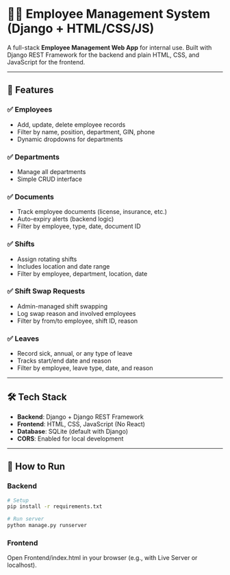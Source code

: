 # 🧑‍💼 Employee Management System (Django + HTML/CSS/JS)

A full-stack **Employee Management Web App** for internal use. Built with Django REST Framework for the backend and plain HTML, CSS, and JavaScript for the frontend.

---

## 🚀 Features

### ✅ Employees
- Add, update, delete employee records
- Filter by name, position, department, GIN, phone
- Dynamic dropdowns for departments

### ✅ Departments
- Manage all departments
- Simple CRUD interface

### ✅ Documents
- Track employee documents (license, insurance, etc.)
- Auto-expiry alerts (backend logic)
- Filter by employee, type, date, document ID

### ✅ Shifts
- Assign rotating shifts
- Includes location and date range
- Filter by employee, department, location, date

### ✅ Shift Swap Requests
- Admin-managed shift swapping
- Log swap reason and involved employees
- Filter by from/to employee, shift ID, reason

### ✅ Leaves
- Record sick, annual, or any type of leave
- Tracks start/end date and reason
- Filter by employee, leave type, date, and reason

---

## 🛠 Tech Stack

- **Backend**: Django + Django REST Framework  
- **Frontend**: HTML, CSS, JavaScript (No React)
- **Database**: SQLite (default with Django)
- **CORS**: Enabled for local development



---

## 🧪 How to Run

### Backend

```bash
# Setup
pip install -r requirements.txt

# Run server
python manage.py runserver
```

### Frontend
Open Frontend/index.html in your browser (e.g., with Live Server or localhost).
